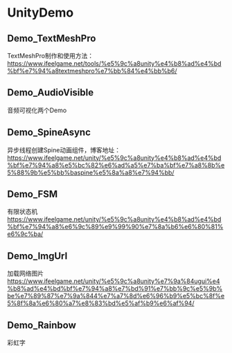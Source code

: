 # UnityDemo
## Demo_TextMeshPro
TextMeshPro制作和使用方法：https://www.ifeelgame.net/tools/%e5%9c%a8unity%e4%b8%ad%e4%bd%bf%e7%94%a8textmeshpro%e7%bb%84%e4%bb%b6/

## Demo_AudioVisible
音频可视化两个Demo

## Demo_SpineAsync
异步线程创建Spine动画组件，博客地址：https://www.ifeelgame.net/unity/%e5%9c%a8unity%e4%b8%ad%e4%bd%bf%e7%94%a8%e5%bc%82%e6%ad%a5%e7%ba%bf%e7%a8%8b%e5%88%9b%e5%bb%baspine%e5%8a%a8%e7%94%bb/

## Demo_FSM
有限状态机
https://www.ifeelgame.net/unity/%e5%9c%a8unity%e4%b8%ad%e4%bd%bf%e7%94%a8%e6%9c%89%e9%99%90%e7%8a%b6%e6%80%81%e6%9c%ba/

## Demo_ImgUrl
加载网络图片
https://www.ifeelgame.net/unity/%e5%9c%a8unity%e7%9a%84ugui%e4%b8%ad%e4%bd%bf%e7%94%a8%e7%bd%91%e7%bb%9c%e5%9b%be%e7%89%87%e7%9a%844%e7%a7%8d%e6%96%b9%e5%bc%8f%e5%8f%8a%e6%80%a7%e8%83%bd%e5%af%b9%e6%af%94/

## Demo_Rainbow
彩虹字